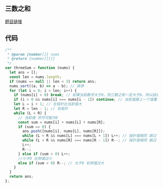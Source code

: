 <!--
 * @Author: “liwx” “1258598654qq.com”
 * @Date: 2024-08-19 13:38:16
 * @LastEditors: “liwx” “1258598654qq.com”
 * @LastEditTime: 2024-08-19 13:41:13
 * @FilePath: \vuepress-starter\docs\algorithm\middle\三数之和.md
 * @Description: 这是默认设置,请设置`customMade`, 打开koroFileHeader查看配置 进行设置: https://github.com/OBKoro1/koro1FileHeader/wiki/%E9%85%8D%E7%BD%AE
-->

## **三数之和**

[题目链接](https://leetcode.cn/problems/3sum/)

## 代码

```js
/**
 * @param {number[]} nums
 * @return {number[][]}
 */
var threeSum = function (nums) {
  let ans = [];
  const len = nums.length;
  if (nums == null || len < 3) return ans;
  nums.sort((a, b) => a - b); // 排序
  for (let i = 0; i < len; i++) {
    if (nums[i] > 0) break; // 如果当前数字大于0，则三数之和一定大于0，所以结束循环
    if (i > 0 && nums[i] === nums[i - 1]) continue; // 当前值跟上一个值重复 上面左右指针已经相加过 会导致结果重复 跳过后面的
    let L = i + 1; // 左指针比当前值大
    let R = len - 1; // 右指针
    while (L < R) {
      // 当前值 穷尽可能为0
      const sum = nums[i] + nums[L] + nums[R];
      if (sum == 0) {
        ans.push([nums[i], nums[L], nums[R]]);
        while (L < R && nums[L] === nums[L + 1]) L++; // 指针值相同 跳过 否则会添加重复值
        while (L < R && nums[R] === nums[R - 1]) R--; // 指针值相同 跳过  否则会添加重复值
        L++;
        R--;
      } else if (sum < 0) L++;
      //小于0 左侧值过小
      else if (sum > 0) R--; // 大于0 右侧值过大
    }
  }
  return ans;
};
```
